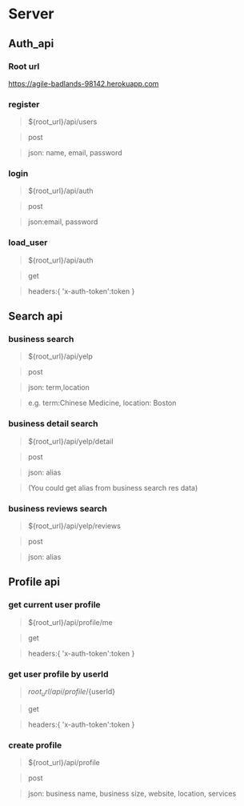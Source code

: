 # Server

## Auth_api

### Root url

<https://agile-badlands-98142.herokuapp.com>
  
### register

>${root_url}/api/users

>post

>json: name, email, password
  
### login

>${root_url}/api/auth

>post

>json:email, password
  
### load_user

>${root_url}/api/auth

>get

>headers:{
> 'x-auth-token':token
>}
  
## Search api

### business search

>${root_url}/api/yelp

>post

>json: term,location

>e.g. term:Chinese Medicine, location: Boston

### business detail search

>${root_url}/api/yelp/detail

>post

>json: alias

>(You could get alias from business search res data)

### business reviews search

>${root_url}/api/yelp/reviews

>post

>json: alias
  
## Profile api

### get current user profile

>${root_url}/api/profile/me

>get

>headers:{
> 'x-auth-token':token
>}
  
### get user profile by userId

>${root_url}/api/profile/${userId}

>get

>headers:{
> 'x-auth-token':token
>}
  
### create profile

>${root_url}/api/profile

>post

>json: business name, business size, website, location, services